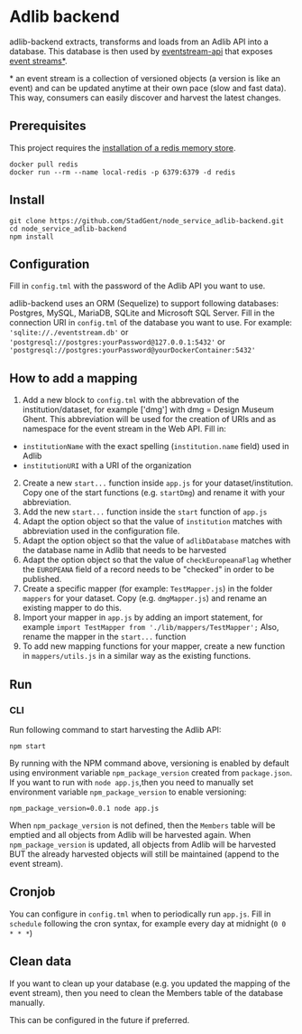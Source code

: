 # Adlib backend

adlib-backend extracts, transforms and loads from an Adlib API into a database.
This database is then used by [eventstream-api](https://github.com/StadGent/node_service_eventstream-api) that exposes [event streams*](https://github.com/TREEcg/specification/tree/master/examples/eventstreams).

\* an event stream is a collection of versioned objects (a version is like an event) and can be updated anytime at their own pace (slow and fast data). This way, consumers can easily discover and harvest the latest changes.

## Prerequisites

This project requires the [installation of a redis memory store](https://redis.io/docs/getting-started/installation/).

```
docker pull redis
docker run --rm --name local-redis -p 6379:6379 -d redis
```

## Install

```
git clone https://github.com/StadGent/node_service_adlib-backend.git
cd node_service_adlib-backend
npm install
```

## Configuration

Fill in `config.tml` with the password of the Adlib API you want to use.

adlib-backend uses an ORM (Sequelize) to support following databases: Postgres, MySQL, MariaDB, SQLite and Microsoft SQL Server.
Fill in the connection URI in `config.tml` of the database you want to use. For example: `'sqlite://./eventstream.db'` or `'postgresql://postgres:yourPassword@127.0.0.1:5432'` or `'postgresql://postgres:yourPassword@yourDockerContainer:5432'`

## How to add a mapping

1) Add a new block to `config.tml` with the abbrevation of the institution/dataset, for example ['dmg'] with dmg = Design Museum Ghent.
This abbreviation will be used for the creation of URIs and as namespace for the event stream in the Web API. Fill in:
* `institutionName` with the exact spelling (`institution.name` field) used in Adlib
* `institutionURI` with a URI of the organization

2) Create a new `start...` function inside `app.js` for your dataset/institution. Copy one of the start functions (e.g. `startDmg`) and rename it with your abbreviation.
3) Add the new `start...` function inside the `start` function of `app.js` 
4) Adapt the option object so that the value of `institution` matches with abbreviation used in the configuration file.
5) Adapt the option object so that the value of `adlibDatabase` matches with the database name in Adlib that needs to be harvested
6) Adapt the option object so that the value of `checkEuropeanaFlag` whether the `EUROPEANA` field of a record needs to be "checked" in order to be published.
7) Create a specific mapper (for example: `TestMapper.js`) in the folder `mappers` for your dataset. Copy (e.g. `dmgMapper.js`) and rename an existing mapper to do this.
8) Import your mapper in `app.js` by adding an import statement, for example `import TestMapper from './lib/mappers/TestMapper';` Also, rename the mapper in the `start...` function
9) To add new mapping functions for your mapper, create a new function in `mappers/utils.js` in a similar way as the existing functions.

## Run

### CLI

Run following command to start harvesting the Adlib API:

```
npm start
```

By running with the NPM command above, versioning is enabled by default using environment variable `npm_package_version` created from `package.json`.
If you want to run with `node app.js`,then you need to manually set environment variable `npm_package_version` to enable versioning:
```
npm_package_version=0.0.1 node app.js
```

When `npm_package_version` is not defined, then the `Members` table will be emptied and all objects from Adlib will be harvested again.
When `npm_package_version` is updated, all objects from Adlib will be harvested BUT the already harvested objects will still be maintained (append to the event stream).

## Cronjob

You can configure in `config.tml` when to periodically run `app.js`.
Fill in `schedule` following the cron syntax, for example every day at midnight (`0 0 * * *`)


## Clean data

If you want to clean up your database (e.g. you updated the mapping of the event stream), then you need to clean the Members table of the database manually.

This can be configured in the future if preferred.
